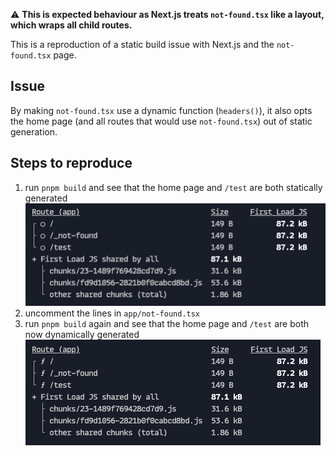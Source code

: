 ⚠️ **This is expected behaviour as Next.js treats `not-found.tsx` like a layout, which wraps all child routes.**

This is a reproduction of a static build issue with Next.js and the `not-found.tsx` page.

## Issue

By making `not-found.tsx` use a dynamic function (`headers()`), it also opts the home page (and all routes that would use `not-found.tsx`) out of static generation.

## Steps to reproduce
1. run `pnpm build` and see that the home page and `/test` are both statically generated
![Static](img-static.png)
2. uncomment the lines in `app/not-found.tsx`
3. run `pnpm build` again and see that the home page and `/test` are both now dynamically generated
![Dynamic](img-dynamic.png)

